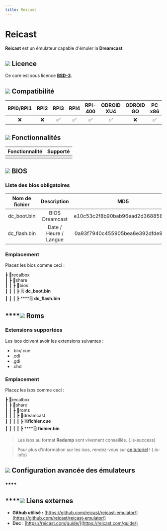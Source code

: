 ```yaml
---
title: Reicast
---
```


# Reicast

**Reicast** est un émulateur capable d'émuler la **Dreamcast**.

## ![](/migration-images/emulateurs/consoles-de-salon/dreamcast/gerald-g-parchment-background-or-border-5.svg) Licence

Ce core est sous licence [**BSD-3**](https://github.com/reicast/reicast-emulator/blob/alpha/LICENSE).

## ![](/migration-images/emulateurs/consoles-de-salon/dreamcast/compatibility.png) Compatibilité

| RPI0/RPI1 | RPI2 | RPI3 | RPI4 | RPI-400 | ODROID XU4 | ODROID GO | PC x86 | PC X86\_64 |
| :---: | :---: | :---: | :---: | :---: | :---: | :---: | :---: | :---: |
| ❌  | ❌  | ✅  | ✅  | ✅  | ✅  | ❌ | ✅  | ✅  |

## ![](/migration-images/emulateurs/consoles-de-salon/dreamcast/cogwheel-145804_640.png) Fonctionnalités

| Fonctionnalité | Supporté |
| :---: | :---: |
|  |  |

## ![](/migration-images/emulateurs/consoles-de-salon/dreamcast/tqfp32.svg) BIOS

### Liste des bios obligatoires

| Nom de fichier | Description | MD5 | Fourni |
| :---: | :---: | :---: | :---: |
| dc\_boot.bin | BIOS Dreamcast | e10c53c2f8b90bab96ead2d368858623 | ❌  |
| dc\_flash.bin | Date / Heure / Langue | 0a93f7940c455905bea6e392dfde92a4 | ❌  |

### **Emplacement**

Placez les bios comme ceci :

┣ 📁recalbox  
┃ ┣ 📁share  
┃ ┃ ┣ 📁bios  
┃ ┃ ┃ ┣ 🗒 **dc\_boot.bin**  
┃ ┃ ┃ ┣ \*\*\*\*🗒 **dc\_flash.bin**  

## \*\*\*\*![](/migration-images/emulateurs/consoles-de-salon/dreamcast/rom-30098_640.png) **Roms**

### **Extensions supportées**

Les isos doivent avoir les extensions suivantes :

* .bin/.cue
* .cdi
* .gdi
* .chd

### **Emplacement**

Placez les isos comme ceci : 

┣ 📁recalbox  
┃ ┣ 📁share  
┃ ┃ ┣ 📁roms  
┃ ┃ ┃ ┣ 📁dreamcast  
┃ ┃ ┃ ┃ ┣ 🗒**fichier.cue**  
┃ ┃ ┃ ┃ ┣ \*\*\*\*🗒 **fichier.bin**  


>Les isos au format **Redump** sont vivement conseillés.
{.is-success}


>Pour plus d'information sur les isos, rendez-vous sur [ce tutoriel](/fr/tutoriels/jeux/generalite/les-roms-et-les-isos) !
{.is-info}

## ![](/migration-images/emulateurs/consoles-de-salon/dreamcast/hammer-28636_640.png) Configuration avancée des émulateurs

### \*\*\*\*

## \*\*\*\*![](/migration-images/emulateurs/consoles-de-salon/dreamcast/kisspng-web-development-world-wide-web-computer-icons-webs-world-wide-web-icon-png-5ab05c24477216.4540070115215073642927.png) **Liens externes**

* **Github utilisé :** [https://github.com/reicast/reicast-emulator/](https://github.com/reicast/reicast-emulator/)
* **Doc** : [https://reicast.com/guide/](https://reicast.com/guide/)

